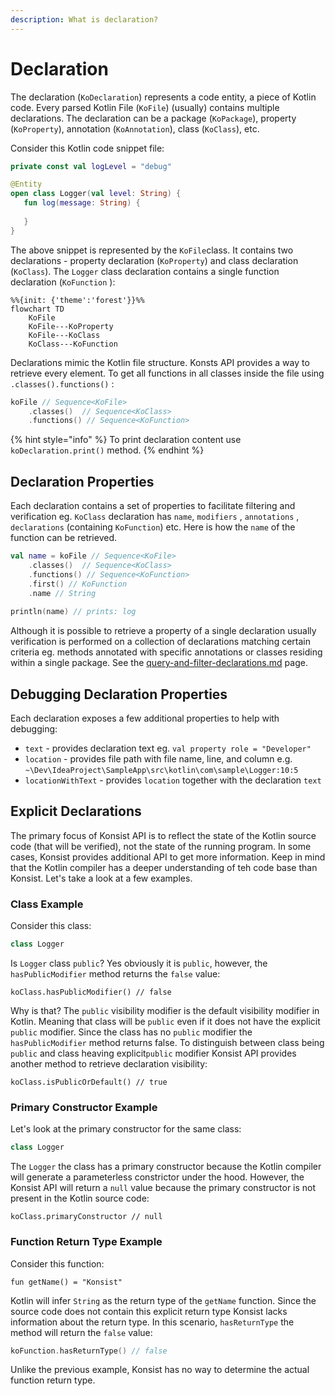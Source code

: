 ```yaml
---
description: What is declaration?
---
```


# Declaration

The declaration (`KoDeclaration`) represents a code entity, a piece of Kotlin code. Every parsed Kotlin File (`KoFile`) (usually) contains multiple declarations. The declaration can be a package (`KoPackage`), property (`KoProperty`), annotation (`KoAnnotation`), class (`KoClass`), etc.

Consider this Kotlin code snippet file:

```kotlin
private const val logLevel = "debug"

@Entity
open class Logger(val level: String) {
   fun log(message: String) {
   
   } 
}
```

The above snippet is represented by the `KoFile`class. It contains two declarations - property declaration (`KoProperty`) and class declaration (`KoClass`). The `Logger` class declaration contains a single function declaration (`KoFunction` ):

```mermaid
%%{init: {'theme':'forest'}}%%
flowchart TD
    KoFile
    KoFile---KoProperty
    KoFile---KoClass
    KoClass---KoFunction
```

Declarations mimic the Kotlin file structure. Konsts API provides a way to retrieve every element. To get all functions in all classes inside the file using `.classes().functions()` :

```kotlin
koFile // Sequence<KoFile>
    .classes()  // Sequence<KoClass>
    .functions() // Sequence<KoFunction>
```

{% hint style="info" %}
To print declaration content use `koDeclaration.print()` method.
{% endhint %}

## Declaration Properties

Each declaration contains a set of properties to facilitate filtering and verification eg. `KoClass` declaration has `name`,  `modifiers` , `annotations` , `declarations` (containing `KoFunction`) etc. Here is how the `name` of the function can be retrieved.

```kotlin
val name = koFile // Sequence<KoFile>
    .classes()  // Sequence<KoClass>
    .functions() // Sequence<KoFunction>
    .first() // KoFunction
    .name // String
    
println(name) // prints: log
```

Although it is possible to retrieve a property of a single declaration usually verification is performed on a collection of declarations matching certain criteria eg. methods annotated with specific annotations or classes residing within a single package. See the [query-and-filter-declarations.md](query-and-filter-declarations.md "mention") page.

## Debugging Declaration Properties

Each declaration exposes a few additional properties to help with debugging:

* `text` - provides declaration text eg. `val property role = "Developer"`
* `location` - provides file path with file name, line, and column e.g. `~\Dev\IdeaProject\SampleApp\src\kotlin\com\sample\Logger:10:5`
* `locationWithText` - provides `location` together with the declaration `text`

## Explicit Declarations

The primary focus of Konsist API is to reflect the state of the Kotlin source code (that will be verified), not the state of the running program. In some cases, Konsist provides additional API to get more information. Keep in mind that the Kotlin compiler has a deeper understanding of teh code base than Konsist. Let's take a look at a few examples.

### Class Example

Consider this class:&#x20;

```kotlin
class Logger
```

Is `Logger` class `public`? Yes obviously it is `public`, however, the `hasPublicModifier` method returns the `false` value:

```
koClass.hasPublicModifier() // false
```

Why is that? The `public` visibility modifier is the default visibility modifier in Kotlin. Meaning that class will be `public` even if it does not have the explicit `public` modifier. Since the class has no `public` modifier the `hasPublicModifier` method returns false. To distinguish between class being `public` and class heaving explicit`public` modifier Konsist API provides another method to retrieve declaration visibility:

```
koClass.isPublicOrDefault() // true
```

### Primary Constructor Example

Let's look at the primary constructor for the same class:

```kotlin
class Logger
```

The `Logger` the class has a primary constructor because the Kotlin compiler will generate a parameterless constrictor under the hood. However, the Konsist API will return a `null` value  because the primary constructor is not present in the Kotlin source code:

```
koClass.primaryConstructor // null
```

### Function Return Type Example

Consider this function:

```
fun getName() = "Konsist"
```

Kotlin will infer `String` as the return type of the `getName` function. Since the source code does not contain this explicit return type Konsist lacks information about the return type.  In this scenario, `hasReturnType` the method will return the `false` value:

```kotlin
koFunction.hasReturnType() // false
```

Unlike the previous example, Konsist has no way to determine the actual function return type.
